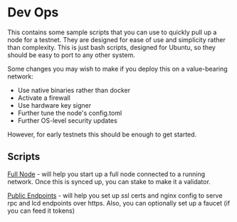 # Dev Ops

This contains some sample scripts that you can use to quickly pull up a node for a testnet.
They are designed for ease of use and simplicity rather than complexity. This is just bash scripts,
designed for Ubuntu, so they should be easy to port to any other system.

Some changes you may wish to make if you deploy this on a value-bearing network:

* Use native binaries rather than docker
* Activate a firewall
* Use hardware key signer
* Further tune the node's config.toml
* Further OS-level security updates

However, for early testnets this should be enough to get started.

## Scripts

[Full Node](./node) - will help you start up a full node connected to a running network. Once this
is synced up, you can stake to make it a validator.

[Public Endpoints](./endpoints) - will help you set up ssl certs and nginx config to serve rpc and lcd
endpoints over https. Also, you can optionally set up a faucet (if you can feed it tokens)